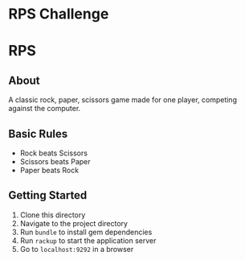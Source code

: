 # RPS Challenge

# RPS

About
----

A classic rock, paper, scissors game made for one player, competing against the computer.

## Basic Rules

- Rock beats Scissors
- Scissors beats Paper
- Paper beats Rock

## Getting Started

1. Clone this directory
1. Navigate to the project directory
1. Run `bundle` to install gem dependencies
1. Run `rackup` to start the application server
1. Go to `localhost:9292` in a browser